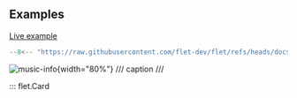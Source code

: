 ## Examples

[Live example](https://flet-controls-gallery.fly.dev/layout/card)

```python
--8<-- "https://raw.githubusercontent.com/flet-dev/flet/refs/heads/docs/fix-links/sdk/python/examples/controls/card/music-info.py"
```

![music-info](https://raw.githubusercontent.com/flet-dev/flet/docs/fix-links/sdk/python/examples/controls/card/media/music-info.gif){width="80%"}
/// caption
///

::: flet.Card
